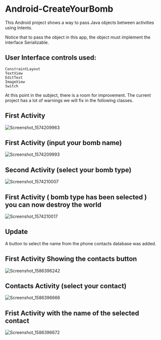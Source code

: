 # Android-CreateYourBomb
This Android project shows a way to pass Java objects between activities using Intents.

Notice that to pass the object in this app, the object must implement the interface Serializable.

## User Interface controls used:
    ConstraintLayout
    TextView
    EditText
    ImageView
    Switch
    

At this point in the subject, there is a room for improvement. The current project has a lot of warnings we will fix in the following classes.

## First Activity
![Screenshot_1574209963](https://user-images.githubusercontent.com/4823319/69225474-9770a100-0bd2-11ea-908f-557b69188cad.png)

## First Activity (input your bomb name)
![Screenshot_1574209993](https://user-images.githubusercontent.com/4823319/69225475-9770a100-0bd2-11ea-9dc2-d053a7e7c253.png)

## Second Activity (select your bomb type)
![Screenshot_1574210007](https://user-images.githubusercontent.com/4823319/69225477-9770a100-0bd2-11ea-8b7f-5aaf804c3efc.png)

## First Activity ( bomb type has been selected ) you can now destroy the world
![Screenshot_1574210017](https://user-images.githubusercontent.com/4823319/69225479-98093780-0bd2-11ea-9bd7-f3cca6be2353.png)

## Update
A button to select the name from the phone contacts database was added.

## First Activity Showing the contacts button
![Screenshot_1586396242](https://user-images.githubusercontent.com/4823319/78849373-ac51b200-7a57-11ea-9d79-1cc56991ee2b.png)

## Contacts Activity (select your contact)
![Screenshot_1586396666](https://user-images.githubusercontent.com/4823319/78849378-afe53900-7a57-11ea-9901-65f57717f447.png)

## Frist Activity with the name of the selected contact
![Screenshot_1586396672](https://user-images.githubusercontent.com/4823319/78849390-b4a9ed00-7a57-11ea-88ec-893a22b9ac75.png)

